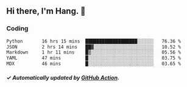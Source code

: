 ## Hi there, I'm Hang. 👋

### Coding

<!--START_SECTION:waka-->

```txt
Python       16 hrs 15 mins  ███████████████████░░░░░░   76.36 %
JSON         2 hrs 14 mins   ██▓░░░░░░░░░░░░░░░░░░░░░░   10.52 %
Markdown     1 hr 11 mins    █▒░░░░░░░░░░░░░░░░░░░░░░░   05.56 %
YAML         47 mins         █░░░░░░░░░░░░░░░░░░░░░░░░   03.75 %
MDX          46 mins         █░░░░░░░░░░░░░░░░░░░░░░░░   03.65 %
```

<!--END_SECTION:waka-->

##### ✓ Automatically updated by [GitHub Action](https://github.com/huhuhang/huhuhang/actions).
